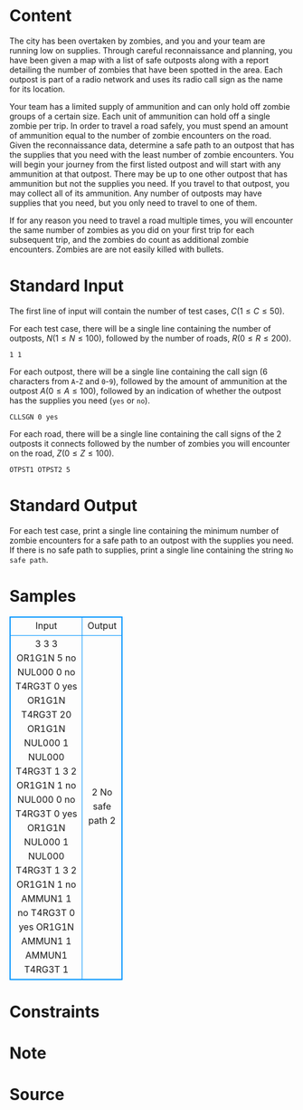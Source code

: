 
# Content

The city has been overtaken by zombies, and you and your team are running low on supplies. Through careful reconnaissance and planning, you have been given a map with a list of safe outposts along with a report detailing the number of zombies that have been spotted in the area. Each outpost is part of a radio network and uses its radio call sign as the name for its location.

Your team has a limited supply of ammunition and can only hold off zombie groups of a certain size. Each unit of ammunition can hold off a single zombie per trip. In order to travel a road safely, you must spend an amount of ammunition equal to the number of zombie encounters on the road. Given the reconnaissance data, determine a safe path to an outpost that has the supplies that you need with the least number of zombie encounters. You will begin your journey from the first listed outpost and will start with any ammunition at that outpost. There may be up to one other outpost that has ammunition but not the supplies you need. If you travel to that outpost, you may collect all of its ammunition. Any number of outposts may have supplies that you need, but you only need to travel to one of them.

If for any reason you need to travel a road multiple times, you will encounter the same number of zombies as you did on your first trip for each subsequent trip, and the zombies do count as additional zombie encounters. Zombies are are not easily killed with bullets.

# Standard Input

The first line of input will contain the number of test cases, $C (1 \leq C \leq 50)$.

For each test case, there will be a single line containing the number of outposts, $N (1 \leq N \leq 100)$, followed by the number of roads, $R (0 \leq R \leq 200)$.

`1 1`

For each outpost, there will be a single line containing the call sign (6 characters from `A`-`Z` and `0`-`9`), followed by the amount of ammunition at the outpost $A (0 \leq A \leq 100)$, followed by an indication of whether the outpost has the supplies you need (`yes` or `no`).

`CLLSGN 0 yes`

For each road, there will be a single line containing the call signs of the 2 outposts it connects followed by the number of zombies you will encounter on the road, $Z (0 \leq Z \leq 100)$.

`OTPST1 OTPST2 5`

# Standard Output

For each test case, print a single line containing the minimum number of zombie encounters for a safe path to an outpost with the supplies you need. If there is no safe path to supplies, print a single line containing the string `No safe path`.

# Samples

<style>
        table,table tr th, table tr td { border:1px solid #0094ff; }
        table { width: 200px; min-height: 25px; line-height: 25px; text-align: center; border-collapse: collapse;}   
    </style>
<table>
	<tr>
		<td>Input</td>
		<td>Output</td>
	</tr>
<tr><td>3
3 3
OR1G1N 5 no
NUL000 0 no
T4RG3T 0 yes
OR1G1N T4RG3T 20
OR1G1N NUL000 1
NUL000 T4RG3T 1
3 2
OR1G1N 1 no
NUL000 0 no
T4RG3T 0 yes
OR1G1N NUL000 1
NUL000 T4RG3T 1
3 2
OR1G1N 1 no
AMMUN1 1 no
T4RG3T 0 yes
OR1G1N AMMUN1 1
AMMUN1 T4RG3T 1</td><td>2
No safe path
2</td></tr></table>


# Constraints



# Note



# Source


